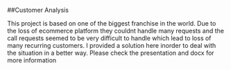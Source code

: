 ##Customer Analysis


This project is based on one of the biggest franchise in the world. Due to the loss of ecommerce platform they couldnt handle many requests and the call requests seemed to be very difficult to handle which lead to loss of many recurring customers. I provided a solution here inorder to deal with the situation in a better way. 
Please check the presentation and docx for more information
